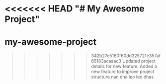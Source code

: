 <<<<<<< HEAD
"# My Awesome Project" 
=======
# my-awesome-project
>>>>>>> 342b27e5160f60dd325721e357af65183acaaac3
Updated project details for new feature.
Added a new feature to improve project structure.nan dha leo leo dhas